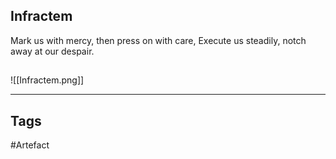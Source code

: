 ## Infractem
Mark us with mercy, then press on with care,
Execute us steadily, notch away at our despair.
## 
![[Infractem.png]]

---
## Tags
#Artefact